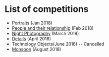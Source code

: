 # List of competitions

* [Portraits](/2018/01_Portraits.md) (Jan 2018)
* [People and their relationship](/2018/people_and_their_relationship.md) (Feb 2018)
* [Night Photography](/2018/night_photography.md) (March 2018)
* [Details](/2018/details.md) (April 2018)
* Technology Objects(June 2018) -- Cancelled
* [Monsoon](/2018/monsoon.md) (August 2018)  
